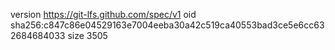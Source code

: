 version https://git-lfs.github.com/spec/v1
oid sha256:c847c86e04529163e7004eeba30a42c519ca40553bad3ce5e6cc632684684033
size 3505
